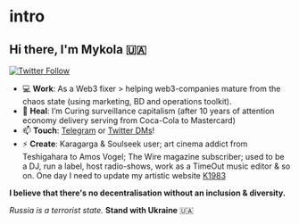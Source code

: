 # intro

## Hi there, I'm Mykola 🇺🇦 
[![Twitter Follow](https://img.shields.io/twitter/follow/nicksvyaznoy?style=social)](https://twitter.com/intent/follow?screen_name=nicksvyaznoy)

<!--
**MSiusko/intro** is a ✨ _special_ ✨ repository because its `README.md` (this file) appears on your GitHub profile.

Here are some ideas to get you started:
-->

- 💻 **Work**: As a Web3 fixer > helping web3-companies mature from the chaos state (using marketing, BD and operations toolkit). 
- 🌱 **Heal**: I’m Curing surveillance capitalism (after 10 years of attention economy delivery serving from Coca-Cola to Mastercard)
- 📫 **Touch**: [Telegram](https://t.me/svyaznoy911) or [Twitter DMs](https://twitter.com/nicksvyaznoy)!
- ⚡ **Create**: Karagarga & Soulseek user; art cinema addict from Teshigahara to Amos Vogel; The Wire magazine subscriber; used to be a DJ, run a label, host radio-shows, work as a TimeOut music editor & so on. One day I need to update my artistic website [K1983](http://k1983.art)

**I believe that there's no decentralisation without an inclusion & diversity.**

_Russia is a terrorist state._
**Stand with Ukraine** 🇺🇦
